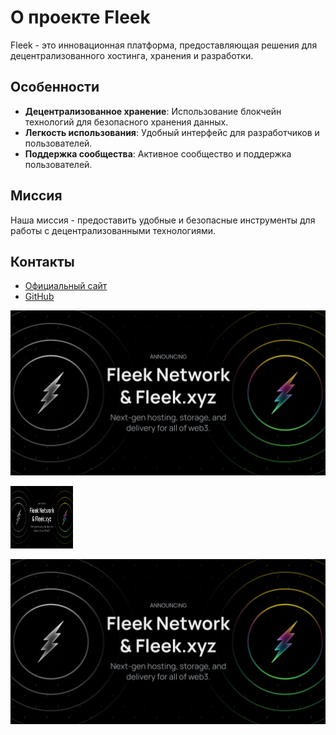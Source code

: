 
# О проекте Fleek

Fleek - это инновационная платформа, предоставляющая решения для децентрализованного хостинга, хранения и разработки.

## Особенности
- **Децентрализованное хранение**: Использование блокчейн технологий для безопасного хранения данных.
- **Легкость использования**: Удобный интерфейс для разработчиков и пользователей.
- **Поддержка сообщества**: Активное сообщество и поддержка пользователей.

## Миссия
Наша миссия - предоставить удобные и безопасные инструменты для работы с децентрализованными технологиями.

## Контакты
- [Официальный сайт](https://fleek.network)
- [GitHub](https://github.com/fleek)

[![альтернативный текст](IMG_2419.WEBP)](IMG_2419.WEBP)


<img src="https://raw.githubusercontent.com/razumv/test/main/fleek/IMG_2419.WEBP" alt="альтернативный текст" width="100" height="100">


![альтернативный текст](IMG_2419.WEBP)
